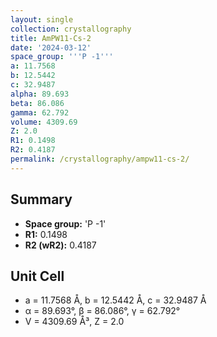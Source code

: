 ```yaml
---
layout: single
collection: crystallography
title: AmPW11-Cs-2
date: '2024-03-12'
space_group: '''P -1'''
a: 11.7568
b: 12.5442
c: 32.9487
alpha: 89.693
beta: 86.086
gamma: 62.792
volume: 4309.69
Z: 2.0
R1: 0.1498
R2: 0.4187
permalink: /crystallography/ampw11-cs-2/
---
```


## Summary

- **Space group:** 'P -1'
- **R1:** 0.1498
- **R2 (wR2):** 0.4187

## Unit Cell
- a = 11.7568 Å, b = 12.5442 Å, c = 32.9487 Å
- α = 89.693°, β = 86.086°, γ = 62.792°
- V = 4309.69 Å³, Z = 2.0
